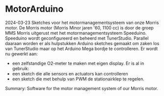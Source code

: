 # MotorArduino
2024-03-23
Sketches voor het motormanagementsysteem  van onze Morris motor.
De Morris motor (Morris Minor jaren '60, 1100 cc) is door de groep 
MMS Morris uitgerust met het motormanagementsysteem Speeduino. 
Speeduino wordt geconfigureerd en beheerd met TunerStudio. 
Parallel daaraan worden er als hulpstukken Arduino sketches 
gemaakt om zaken los van TunerStudio maar op het Arduino Mega 
bordje te controlleren.
Er wordt nu gewerkt aan:
- een zelfstandige O2-meter te maken met eigen display.
Er is al in gebruik:
- een sketch die alle sensors en actuators kan controlleren
- een sketch die met behulp van PWM de stationairklep te regelen.

Summary:
Software for the motor management system of our Morris motor.

